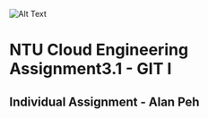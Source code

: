 ![Alt Text](https://github.com/lann87/cloud_infra_eng_ntu_coursework_alanp/blob/main/.misc/ntu_logo.png)  

# NTU Cloud Engineering Assignment3.1 - GIT I

## Individual Assignment - Alan Peh


